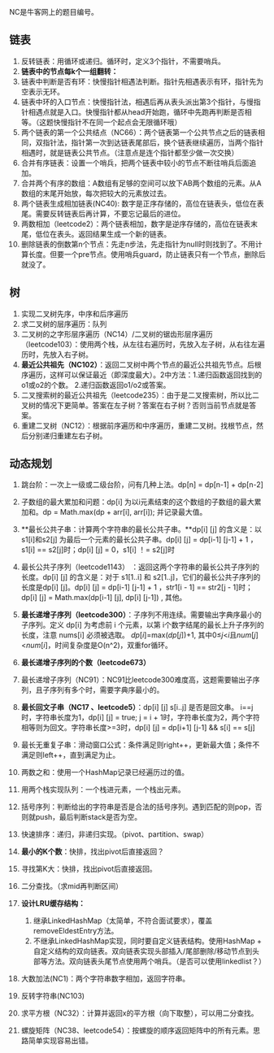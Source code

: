 NC是牛客网上的题目编号。



## 链表

1. 反转链表：用循环或递归。循环时，定义3个指针，不需要哨兵。
2. **链表中的节点每k个一组翻转：**
3. 链表中判断是否有环：快慢指针相遇法判断。指针先相遇表示有环，指针先为空表示无环。
4. 链表中环的入口节点：快慢指针法，相遇后再从表头派出第3个指针，与慢指针相遇点就是入口。快慢指针都从head开始跑，循环中先跑再判断是否相等。（这题快慢指针不在同一个起点会无限循环哦）
5. 两个链表的第一个公共结点（NC66）：两个链表第一个公共节点之后的链表相同，双指针法，指针第一次到达链表尾部后，换个链表继续遍历，当两个指针相遇时，就是链表公共节点。（注意点是连个指针都至少做一次交换）
6. 合并有序链表：设置一个哨兵，把两个链表中较小的节点不断往哨兵后面追加。
7. 合并两个有序的数组：A数组有足够的空间可以放下AB两个数组的元素。从A数组的末尾开始放，每次把较大的元素放过去。
8. 两个链表生成相加链表(NC40): 数字是正序存储的，高位在链表头，低位在表尾。需要反转链表后再计算，不要忘记最后的进位。
9. 两数相加（leetcode2）：两个链表相加，数字是逆序存储的，高位在链表末尾，低位在表头。返回结果生成一个新的链表。
10. 删除链表的倒数第n个节点：先走n步法，先走指针为null时则找到了。不用计算长度。但要一个pre节点。使用哨兵guard，防止链表只有一个节点，删除后就没了。

## 树

1. 实现二叉树先序，中序和后序遍历
2. 求二叉树的层序遍历：队列
3. 二叉树的之字形层序遍历（NC14）/二叉树的锯齿形层序遍历（leetcode103）：使用两个栈，从左往右遍历时，先放入左子树，从右往左遍历时，先放入右子树。
4. **最近公共祖先（NC102）**：返回二叉树中两个节点的最近公共祖先节点。后根序遍历，这样可以保证最近（即深度最大）。2中方法：1.递归函数返回找到的o1或o2的个数。 2.递归函数返回o1/o2或答案。
5. 二叉搜索树的最近公共祖先（leetcode235）：由于是二叉搜索树，所以比二叉树的情况下更简单。答案在左子树？答案在右子树？否则当前节点就是答案。
6. 重建二叉树（NC12）：根据前序遍历和中序遍历，重建二叉树。找根节点，然后分别递归重建左右子树。



## 动态规划

1. 跳台阶：一次上一级或二级台阶，问有几种上法。dp[n] = dp[n-1] + dp[n-2]
2. 子数组的最大累加和问题：dp[i] 为以i元素结束的这个数组的子数组的最大累加和。dp = Math.max(dp + arr[i], arr[i]); 并记录最大值。
3. **最长公共子串：计算两个字符串的最长公共子串。**dp[i] [j] 的含义是：以s1[i]和s2[j] 为最后一个元素的最长公共子串。dp[i] [j] = dp[i-1] [j-1] + 1 ，s1[i] == s2[j]时；dp[i] [j] = 0，s1[i] ！= s2[j]时
4. 最长公共子序列（leetcode1143）  ：返回这两个字符串的最长公共子序列的长度。dp[i] [j] 的含义是：对于 s1[1..i] 和 s2[1..j]，它们的最长公共子序列的长度是dp[i] [j]。dp[i] [j] = dp[i-1] [j-1] + 1 ，str1[i - 1] == str2[j - 1]时；dp[i] [j] = Math.max(dp[i-1] [j], dp[i] [j-1]) , 其他。
5. **最长递增子序列（leetcode300）**：子序列不用连续。需要输出字典序最小的子序列。定义 dp[i] 为考虑前 i 个元素，以第 i个数字结尾的最长上升子序列的长度，注意 nums[i] 必须被选取。 *dp*[*i*]=max(*dp*[*j*])+1, 其中0≤*j*<*i*且*num*[*j*]<*num*[*i*]，时间复杂度是O(n^2)，双重for循环。
6. **最长递增子序列的个数（leetcode673）**
7. 最长递增子序列（NC91）：NC91比leetcode300难度高，这题需要输出子序列，且子序列有多个时，需要字典序最小的。
8. **最长回文子串（NC17 、leetcode5）**：dp[i] [j]  s[i..j] 是否是回文串。 i==j时，字符串长度为1，dp[i] [j] = true; j = i + 1时，字符串长度为2，两个字符相等则为回文。字符串长度>=3时，dp[i] [j] = dp[i+1] [j-1]  && s[i] == s[j]



1. 最长无重复子串：滑动窗口公式：条件满足则right++，更新最大值；条件不满足则left++，直到满足为止。
2. 两数之和：使用一个HashMap记录已经遍历过的值。
3. 用两个栈实现队列：一个栈进元素，一个栈出元素。
4. 括号序列：判断给出的字符串是否是合法的括号序列。遇到匹配的则pop，否则就push，最后判断stack是否为空。
5. 快速排序：递归，非递归实现。（pivot、partition、swap）
6. **最小的K个数**：快排，找出pivot后直接返回？
7. 寻找第K大：快排，找出pivot后直接返回。
8. 二分查找。（求mid再判断区间）
9. **设计LRU缓存结构：**
   1. 继承LinkedHashMap（太简单，不符合面试要求），覆盖removeEldestEntry方法。
   2. 不继承LinkedHashMap实现，同时要自定义链表结构。使用HashMap + 自定义结构的双向链表。双向链表实现头部插入/尾部删除/移动节点到头部等方法。双向链表头尾节点使用两个哨兵。（是否可以使用linkedlist？）
10. 大数加法(NC1)：两个字符串数字相加，返回字符串。
11. 反转字符串(NC103)
12. 求平方根（NC32）：计算并返回x的平方根（向下取整），可以用二分查找。
13. 螺旋矩阵（NC38、leetcode54）：按螺旋的顺序返回矩阵中的所有元素。思路简单实现容易出错。

